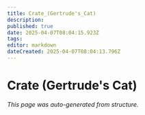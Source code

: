 ```yaml
---
title: Crate_(Gertrude's_Cat)
description: 
published: true
date: 2025-04-07T08:04:15.923Z
tags: 
editor: markdown
dateCreated: 2025-04-07T08:04:13.796Z
---
```


# Crate (Gertrude's Cat)

*This page was auto-generated from structure.*